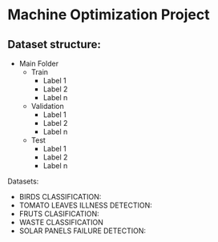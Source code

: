 # Machine Optimization Project

## Dataset structure:

* Main Folder
  * Train
    * Label 1
    * Label 2
    * Label n
  * Validation
    * Label 1
    * Label 2
    * Label n 
  * Test
    * Label 1
    * Label 2
    * Label n
   
Datasets:

* BIRDS CLASSIFICATION: 
* TOMATO LEAVES ILLNESS DETECTION:
* FRUTS CLASIFICATION:
* WASTE CLASSIFICATION
* SOLAR PANELS FAILURE DETECTION:


